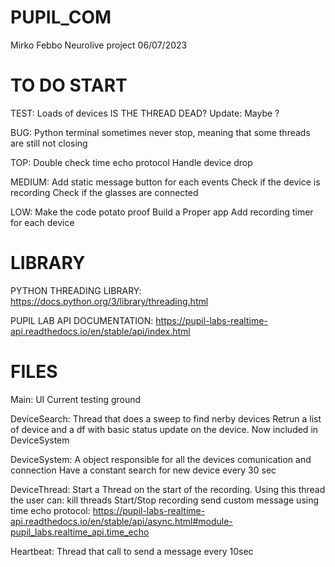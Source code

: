 # PUPIL_COM
Mirko Febbo 
Neurolive project 
06/07/2023

# TO DO START
TEST:
    Loads of devices 
    IS THE THREAD DEAD? Update: Maybe ?

BUG:
    Python terminal sometimes never stop, meaning that some threads are still not closing

TOP:
    Double check time echo protocol 
    Handle device drop

MEDIUM:
    Add static message button for each events 
    Check if the device is recording 
    Check if the glasses are connected 

LOW:
    Make the code potato proof
    Build a Proper app 
    Add recording timer for each device
    
# LIBRARY
PYTHON THREADING LIBRARY:
    https://docs.python.org/3/library/threading.html


PUPIL LAB API DOCUMENTATION:
    https://pupil-labs-realtime-api.readthedocs.io/en/stable/api/index.html

# FILES

Main:
    UI
    Current testing ground

DeviceSearch: 
    Thread that does a sweep to find nerby devices
    Retrun a list of device and a df with basic status update on the device.
    Now included in DeviceSystem 

DeviceSystem:
    A object responsible for all the devices comunication and connection
    Have a constant search for new device every 30 sec 

DeviceThread:
    Start a Thread on the start of the recording.
    Using this thread the user can:
        kill threads
        Start/Stop recording 
        send custom message using time echo protocol:
        https://pupil-labs-realtime-api.readthedocs.io/en/stable/api/async.html#module-pupil_labs.realtime_api.time_echo

Heartbeat:
    Thread that call to send a message every 10sec 
    